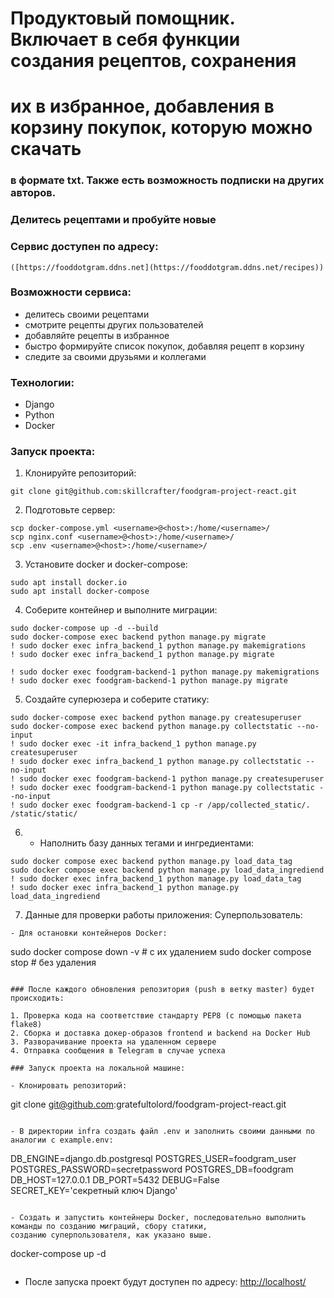 # Продуктовый помощник. Включает в себя функции создания рецептов, сохранения 
# их в избранное, добавления в корзину покупок, которую можно скачать 
### в формате txt. Также есть возможность подписки на других авторов.
### Делитесь рецептами и пробуйте новые 

### Сервис доступен по адресу:
```
([https://fooddotgram.ddns.net](https://fooddotgram.ddns.net/recipes))
```

### Возможности сервиса:
- делитесь своими рецептами
- смотрите рецепты других пользователей
- добавляйте рецепты в избранное
- быстро формируйте список покупок, добавляя рецепт в корзину
- следите за своими друзьями и коллегами

### Технологии:
- Django
- Python
- Docker

### Запуск проекта:
1. Клонируйте репозиторий:
```
git clone git@github.com:skillcrafter/foodgram-project-react.git
```
2. Подготовьте сервер:
```
scp docker-compose.yml <username>@<host>:/home/<username>/
scp nginx.conf <username>@<host>:/home/<username>/
scp .env <username>@<host>:/home/<username>/
```
3. Установите docker и docker-compose:
```
sudo apt install docker.io 
sudo apt install docker-compose
```
4. Соберите контейнер и выполните миграции:
```
sudo docker-compose up -d --build
sudo docker-compose exec backend python manage.py migrate
! sudo docker exec infra_backend_1 python manage.py makemigrations
! sudo docker exec infra_backend_1 python manage.py migrate

! sudo docker exec foodgram-backend-1 python manage.py makemigrations
! sudo docker exec foodgram-backend-1 python manage.py migrate
```
5. Создайте суперюзера и соберите статику:
```
sudo docker-compose exec backend python manage.py createsuperuser
sudo docker-compose exec backend python manage.py collectstatic --no-input
! sudo docker exec -it infra_backend_1 python manage.py createsuperuser
! sudo docker exec infra_backend_1 python manage.py collectstatic --no-input
! sudo docker exec foodgram-backend-1 python manage.py createsuperuser
! sudo docker exec foodgram-backend-1 python manage.py collectstatic --no-input
! sudo docker exec foodgram-backend-1 cp -r /app/collected_static/. /static/static/
```
6. - Наполнить базу данных тегами и ингредиентами:
```
sudo docker compose exec backend python manage.py load_data_tag
sudo docker compose exec backend python manage.py load_data_ingrediend
! sudo docker exec infra_backend_1 python manage.py load_data_tag
! sudo docker exec infra_backend_1 python manage.py load_data_ingrediend
```
7. Данные для проверки работы приложения:
Суперпользователь:
```
- Для остановки контейнеров Docker:
```
sudo docker compose down -v      # с их удалением
sudo docker compose stop         # без удаления
```

### После каждого обновления репозитория (push в ветку master) будет происходить:

1. Проверка кода на соответствие стандарту PEP8 (с помощью пакета flake8)
2. Сборка и доставка докер-образов frontend и backend на Docker Hub
3. Разворачивание проекта на удаленном сервере
4. Отправка сообщения в Telegram в случае успеха

### Запуск проекта на локальной машине:

- Клонировать репозиторий:
```
git clone git@github.com:gratefultolord/foodgram-project-react.git
```

- В директории infra создать файл .env и заполнить своими данными по аналогии с example.env:
```
DB_ENGINE=django.db.postgresql
POSTGRES_USER=foodgram_user
POSTGRES_PASSWORD=secretpassword
POSTGRES_DB=foodgram
DB_HOST=127.0.0.1
DB_PORT=5432
DEBUG=False
SECRET_KEY='секретный ключ Django'
```

- Создать и запустить контейнеры Docker, последовательно выполнить команды по созданию миграций, сбору статики, 
созданию суперпользователя, как указано выше.
```
docker-compose up -d
```
```
- После запуска проект будут доступен по адресу: [http://localhost/](http://localhost/)
```


